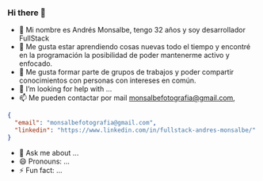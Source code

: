 ### Hi there 👋


- 🔭 Mi nombre es Andrés Monsalbe, tengo 32 años y soy desarrollador FullStack
- 🌱 Me gusta estar aprendiendo cosas nuevas todo el tiempo y encontré en la programación la posibilidad de poder mantenerme activo y enfocado.
- 👯 Me gusta formar parte de grupos de trabajos y poder compartir conocimientos con personas con intereses en común.
- 🤔 I’m looking for help with ...
- 📫 Me pueden contactar por mail monsalbefotografia@gmail.com, 
```JSON
{
  "email": "monsalbefotografia@gmail.com",
  "linkedin": "https://www.linkedin.com/in/fullstack-andres-monsalbe/"
}
```

- 💬 Ask me about ...
- 😄 Pronouns: ...
- ⚡ Fun fact: ...


